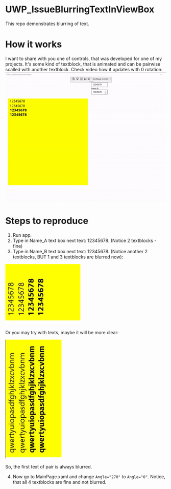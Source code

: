 # UWP_IssueBlurringTextInViewBox
This repo demonstrates blurring of text.

# How it works
I want to share with you one of controls, that was developed for one of my projects. It's some kind of textblock, that is animated and can be pairwise scalled with another textblock. Check video how it updates with 0 rotation:
![all_good](Images/pairwise-scalling.gif?raw=true "Title")

# Steps to reproduce
1. Run app.
2. Type in Name_A text box next text: 12345678. (Notice 2 textblocks - fine)
3. Type in Name_B text box next text: 12345678. (Notice another 2 textblocks, BUT 1 and 3 textblocks are blurred now):

![bug](Images/bug.JPG?raw=true "Title")

Or you may try with texts, maybe it will be more clear:

![bug](Images/bug2.JPG?raw=true "Title")

So, the first text of pair is always blurred.

4. Now go to MainPage.xaml and change `Angle="270"` to `Angle="0"`. Notice, that all 4 textblocks are fine and not blurred.
